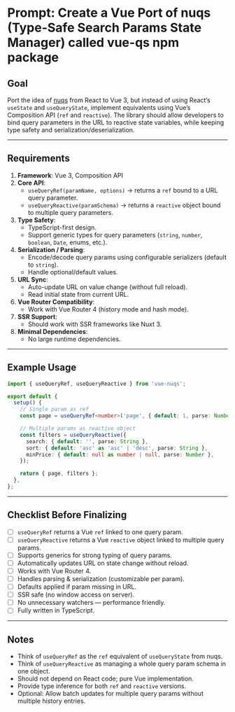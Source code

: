 # Prompt: Create a Vue Port of nuqs (Type-Safe Search Params State Manager) called vue-qs npm package

## Goal

Port the idea of [nuqs](https://nuqs.47ng.com/) from React to Vue 3, but instead of using React’s `useState` and `useQueryState`, implement equivalents using Vue’s Composition API (`ref` and `reactive`). The library should allow developers to bind query parameters in the URL to reactive state variables, while keeping type safety and serialization/deserialization.

---

## Requirements

1. **Framework**: Vue 3, Composition API
2. **Core API**:
   - `useQueryRef(paramName, options)` → returns a `ref` bound to a URL query parameter.
   - `useQueryReactive(paramSchema)` → returns a `reactive` object bound to multiple query parameters.
3. **Type Safety**:
   - TypeScript-first design.
   - Support generic types for query parameters (`string`, `number`, `boolean`, `Date`, enums, etc.).
4. **Serialization / Parsing**:
   - Encode/decode query params using configurable serializers (default to `string`).
   - Handle optional/default values.
5. **URL Sync**:
   - Auto-update URL on value change (without full reload).
   - Read initial state from current URL.
6. **Vue Router Compatibility**:
   - Work with Vue Router 4 (history mode and hash mode).
7. **SSR Support**:
   - Should work with SSR frameworks like Nuxt 3.
8. **Minimal Dependencies**:
   - No large runtime dependencies.

---

## Example Usage

```ts
import { useQueryRef, useQueryReactive } from 'vue-nuqs';

export default {
  setup() {
    // Single param as ref
    const page = useQueryRef<number>('page', { default: 1, parse: Number });

    // Multiple params as reactive object
    const filters = useQueryReactive({
      search: { default: '', parse: String },
      sort: { default: 'asc' as 'asc' | 'desc', parse: String },
      minPrice: { default: null as number | null, parse: Number },
    });

    return { page, filters };
  },
};
```

---

## Checklist Before Finalizing

- [ ] `useQueryRef` returns a Vue `ref` linked to one query param.
- [ ] `useQueryReactive` returns a Vue `reactive` object linked to multiple query params.
- [ ] Supports generics for strong typing of query params.
- [ ] Automatically updates URL on state change without reload.
- [ ] Works with Vue Router 4.
- [ ] Handles parsing & serialization (customizable per param).
- [ ] Defaults applied if param missing in URL.
- [ ] SSR safe (no window access on server).
- [ ] No unnecessary watchers — performance friendly.
- [ ] Fully written in TypeScript.

---

## Notes

- Think of `useQueryRef` as the `ref` equivalent of `useQueryState` from nuqs.
- Think of `useQueryReactive` as managing a whole query param schema in one object.
- Should not depend on React code; pure Vue implementation.
- Provide type inference for both `ref` and `reactive` versions.
- Optional: Allow batch updates for multiple query params without multiple history entries.
